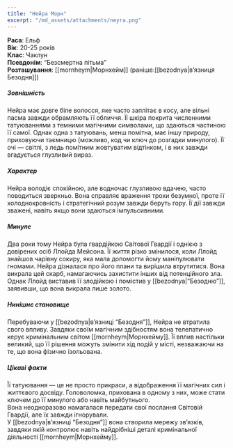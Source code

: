 ```yaml
---
title: "Нейра Морн"
excerpt: "/md_assets/attachments/neyra.png"
---
```


**Раса**: Ельф  
**Вік**: 20-25 років  
**Клас**: Чаклун  
**Псевдонім**: “Безсмертна пітьма”  
**Розташування**: [[mornheym|Морнхейм]] (раніше:[[bezodnya|вʼязниця Безодня]])  

##### Зовнішність

Нейра має довге біле волосся, яке часто заплітає в косу, але вільні пасма завжди обрамляють її обличчя. Її шкіра покрита численними татуюваннями з темними магічними символами, що здаються частиною її самої. Однак одна з татуювань, менш помітна, має іншу природу, приховуючи таємницю (можливо, код чи ключ до розгадки минулого). Її очі — світлі, з ледь помітним жовтуватим відтінком, і в них завжди вгадується глузливий вираз.

##### Характер

Нейра володіє спокійною, але водночас глузливою вдачею, часто поводиться зверхньо. Вона справляє враження трохи безумної, проте її холоднокровність і стратегічний розум завжди беруть гору. Її дії завжди зважені, навіть якщо вони здаються імпульсивними.

##### Минуле

Два роки тому Нейра була гвардійкою Світової Гвардії і однією з довірених осіб Ллойда Мейсона. Її життя різко змінилося, коли Ллойд знайшов чарівну сокиру, яка мала допомогти йому маніпулювати гномами. Нейра дізналася про його плани та вирішила втрутитися. Вона викрала цей скарб, намагаючись захистити інших від потенційного зла. Однак Ллойд виставив її злодійкою і помістив у [[bezodnya|“Безодню”]], заявивши, що вона викрала лише золото.

##### Нинішнє становище

Перебуваючи у [[bezodnya|в’язниці “Безодня”]], Нейра не втратила свого впливу. Завдяки своїм магічним здібностям вона телепатично керує кримінальним світом [[mornheym|Морнхейму]]. Її вплив настільки великий, що її рішення можуть змінити хід подій у місті, незважаючи на те, що вона фізично ізольована. 

##### Цікаві факти

Її татуювання — це не просто прикраси, а відображення її магічних сил і життєвого досвіду. Головоломка, прихована в одному з них, може стати ключем до її минулого або навіть майбутнього.  
Вона неодноразово намагалася передати свої послання Світовій Гвардії, але їх завжди ігнорували.  
У [[bezodnya|в’язниці “Безодня”]] вона створила мережу зв’язків, завдяки якій контролює навіть найдрібніші деталі кримінальної діяльності [[mornheym|Морнхейму]].

